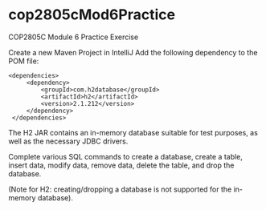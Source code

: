 # cop2805cMod6Practice
COP2805C Module 6 Practice Exercise 

Create a new Maven Project in IntelliJ
Add the following dependency to the POM file:

`<dependencies>`  
`     <dependency>`  
`         <groupId>com.h2database</groupId>`  
`         <artifactId>h2</artifactId>`  
`         <version>2.1.212</version>`  
`     </dependency>`  
` </dependencies>`  

The H2 JAR contains an in-memory database suitable for test purposes, as well as the necessary JDBC drivers.

Complete various SQL commands to create a database, create a table, insert data, modify data, remove data, delete the table, and drop the database.

(Note for H2: creating/dropping a database is not supported for the in-memory database).
